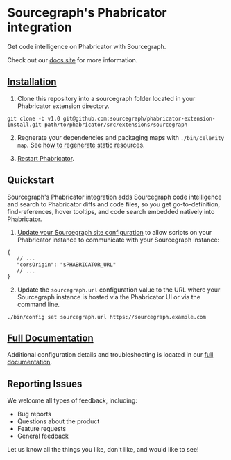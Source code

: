 # Sourcegraph's Phabricator integration

Get code intelligence on Phabricator with Sourcegraph.

Check out our [docs site](https://about.sourcegraph.com/docs/features/phabricator-extension) for more information.

## [Installation](https://https://about.sourcegraph.com/docs/features/phabricator-extension#option-a-single-installation-script)

1. Clone this repository into a sourcegraph folder located in your Phabricator extension directory.

```
git clone -b v1.0 git@github.com:sourcegraph/phabricator-extension-install.git path/to/phabricator/src/extensions/sourcegraph
```

2. Regnerate your dependencies and packaging maps with `./bin/celerity map`. See [how to regenerate static resources](https://secure.phabricator.com/book/phabdev/article/celerity/).

3. [Restart Phabricator](https://secure.phabricator.com/book/phabricator/article/restarting/).

## Quickstart

Sourcegraph's Phabricator integration adds Sourcegraph code intelligence and search to Phabricator diffs and code files, so you get go-to-definition, find-references, hover tooltips, and code search embedded natively into Phabricator.

1. [Update your Sourcegraph site configuration](https://about.sourcegraph.com/docs/config/) to allow scripts on your Phabricator instance to communicate with your Sourcegraph instance:

```
{
   // ...
   "corsOrigin": "$PHABRICATOR_URL"
   // ...
}
```

2. Update the `sourcegraph.url` configuration value to the URL where your Sourcegraph instance is hosted via the Phabricator UI or via the command line.

```
./bin/config set sourcegraph.url https://sourcegraph.example.com
```

## [Full Documentation](https://about.sourcegraph.com/docs/features/phabricator-extension)

Additional configuration details and troubleshooting is located in our [full documentation](https://about.sourcegraph.com/docs/features/phabricator-extension).

## Reporting Issues

We welcome all types of feedback, including:

* Bug reports
* Questions about the product
* Feature requests
* General feedback

Let us know all the things you like, don't like, and would like to see!
